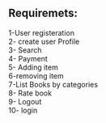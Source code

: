 ## Requiremets:
1-User registeration  
2- create user Profile  
3- Search  
4- Payment  
5- Adding item  
6-removing item  
7-List Books by categories  
8- Rate book  
9- Logout  
10- login  
